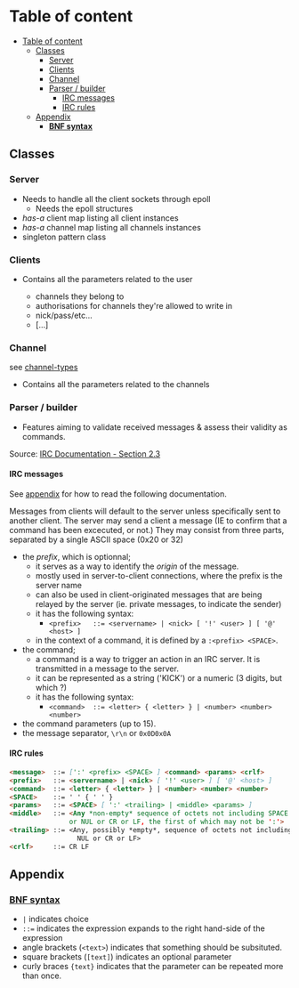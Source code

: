# Table of content

- [Table of content](#table-of-content)
	- [Classes](#classes)
		- [Server](#server)
		- [Clients](#clients)
		- [Channel](#channel)
		- [Parser / builder](#parser--builder)
			- [IRC messages](#irc-messages)
			- [IRC rules](#irc-rules)
	- [Appendix](#appendix)
		- [**BNF syntax**](#bnf-syntax)

## Classes

### Server

- Needs to handle all the client sockets through epoll
  - Needs the epoll structures
- _has-a_ client map listing all client instances
- _has-a_ channel map listing all channels instances
- singleton pattern class

### Clients

- Contains all the parameters related to the user

  - channels they belong to
  - authorisations for channels they're allowed to write in
  - nick/pass/etc...
  - [...]

### Channel

see [channel-types](https://modern.ircdocs.horse/#channel-types)

- Contains all the parameters related to the channels

### Parser / builder

- Features aiming to validate received messages & assess their validity as commands.

Source: [IRC Documentation - Section 2.3](https://www.rfc-editor.org/rfc/rfc1459#section-2.3)

#### IRC messages

See [appendix](#bnf-syntax) for how to read the following documentation.

Messages from clients will default to the server unless specifically sent to another client.
The server may send a client a message (IE to confirm that a command has been excecuted, or not.)
They may consist from three parts, separated by a single ASCII space (0x20 or 32)

- the _prefix_, which is optionnal;
  - it serves as a way to identify the _origin_ of the message.
  - mostly used in server-to-client connections, where the prefix is the server name
  - can also be used in client-originated messages that are being relayed by the server (ie. private messages, to indicate the sender)
  - it has the following syntax:
    - `<prefix>   ::= <servername> | <nick> [ '!' <user> ] [ '@' <host> ]`
  - in the context of a command, it is defined by a `:<prefix> <SPACE>`.
- the command;
  - a command is a way to trigger an action in an IRC server. It is transmitted in a message to the server.
  - it can be represented as a string ('KICK') or a numeric (3 digits, but which ?)
  - it has the following syntax:
    - `<command>  ::= <letter> { <letter> } | <number> <number> <number>`
- the command parameters (up to 15).
- the message separator, `\r\n` or `0x0D0x0A`

#### IRC rules

```markdown
<message>  ::= [':' <prefix> <SPACE> ] <command> <params> <crlf>
<prefix>   ::= <servername> | <nick> [ '!' <user> ] [ '@' <host> ]
<command>  ::= <letter> { <letter> } | <number> <number> <number>
<SPACE>    ::= ' ' { ' ' }
<params>   ::= <SPACE> [ ':' <trailing> | <middle> <params> ]
<middle>   ::= <Any *non-empty* sequence of octets not including SPACE
               or NUL or CR or LF, the first of which may not be ':'>
<trailing> ::= <Any, possibly *empty*, sequence of octets not including
                 NUL or CR or LF>
<crlf>     ::= CR LF
```

## Appendix

### [**BNF syntax**][def]

- `|` indicates choice
- `::=` indicates the expression expands to the right hand-side of the expression
- angle brackets (`<text>`) indicates that something should be subsituted.
- square brackets (`[text]`) indicates an optional parameter
- curly braces `{text}` indicates that the parameter can be repeated more than once.

[def]: https://www.geeksforgeeks.org/bnf-notation-in-compiler-design/
